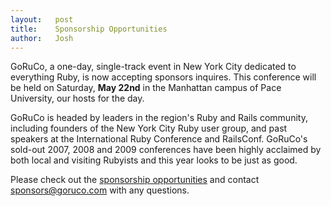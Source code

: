 ```yaml
---
layout:   post
title:    Sponsorship Opportunities
author:   Josh
---
```


GoRuCo, a one-day, single-track event in New York City dedicated to everything Ruby, is now 
accepting sponsors inquires. This conference will be held on Saturday, **May 22nd** in the Manhattan 
campus of Pace University, our hosts for the day.

GoRuCo is headed by leaders in the region's Ruby and Rails community, including founders of the 
New York City Ruby user group, and past speakers at the International Ruby Conference and RailsConf. 
GoRuCo's sold-out 2007, 2008 and 2009 conferences have been highly acclaimed by both local and 
visiting Rubyists and this year looks to be just as good.

Please check out the [sponsorship opportunities](/sponsorship-opportunities.html) 
and contact [sponsors@goruco.com](mailto:sponsors@goruco.com) with any questions.